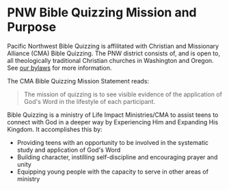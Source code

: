 # PNW Bible Quizzing Mission and Purpose

Pacific Northwest Bible Quizzing is affilitated with Christian and Missionary
Alliance (CMA) Bible Quizzing. The PNW district consists of, and is open to,
all theologically traditional Christian churches in Washington and Oregon. See
[our bylaws](/district_governance/bylaws.md "PNW Bible Quizzing Bylaws") for
more information.

The CMA Bible Quizzing Mission Statement reads:

> The mission of quizzing is to see visible evidence of the application of God's
> Word in the lifestyle of each participant.

Bible Quizzing is a ministry of Life Impact Ministries/CMA to assist teens to
connect with God in a deeper way by Experiencing Him and Expanding His Kingdom.
It accomplishes this by:

- Providing teens with an opportunity to be involved in the systematic study and
  application of God's Word
- Building character, instilling self-discipline and encouraging prayer and unity
- Equipping young people with the capacity to serve in other areas of ministry
